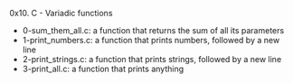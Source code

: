 0x10. C - Variadic functions
 - 0-sum_them_all.c: a function that returns the sum of all its parameters
 - 1-print_numbers.c: a function that prints numbers, followed by a new line
 - 2-print_strings.c: a function that prints strings, followed by a new line
 - 3-print_all.c: a function that prints anything
